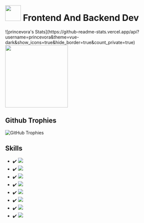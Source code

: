 # <img src="https://i.ibb.co/ZWt8y9b/fomlahault.png" style="width: 50px"> Frontend And Backend Dev
<div style=" display: inline-block">
![princevora's Stats](https://github-readme-stats.vercel.app/api?username=princevora&theme=vue-dark&show_icons=true&hide_border=true&count_private=true)
<!-- <img src="https://github-readme-stats.vercel.app/api?username=princevora&theme=dark&show_icons=true" style="height: 200px;"> -->
<img src="https://github-readme-stats.vercel.app/api/top-langs/?username=princevora&theme=dark&show_icons=true" style="height: 200px;">
</div>

## Github Trophies
![GitHub Trophies](https://github-profile-trophy.vercel.app/?username=princevora&theme=discord&no-bg=true&no-frame=true&column=7&row=1)

## Skills
- :heavy_check_mark: <img src="https://img.shields.io/badge/-HTML-000000?style=flat-square&logo=html5">
- :heavy_check_mark: <img src="https://img.shields.io/badge/-CSS-000000?style=flat-square&logo=css3&logoColor=blue">
- :heavy_check_mark: <img src="https://img.shields.io/badge/-Javascript-000000?style=flat-square&logo=javascript">
- :heavy_check_mark: <img src="https://img.shields.io/badge/-React-000000?style=flat-square&logo=react">
- :heavy_check_mark: <img src="https://img.shields.io/badge/-Next.js-000000?style=flat-square&logo=nextdotjs">
- :heavy_check_mark: <img src="https://img.shields.io/badge/-PHP-000000?style=flat-square&logo=php">
- :heavy_check_mark: <img src="https://img.shields.io/badge/-Laravel-000?style=flat-square&logo=laravel&logoColor=FF2D20&labelColor">
- :heavy_check_mark: <img src="https://img.shields.io/badge/-Svelte-000?style=flat-square&logo=svelte&logoColor=FF2D20&labelColor">
